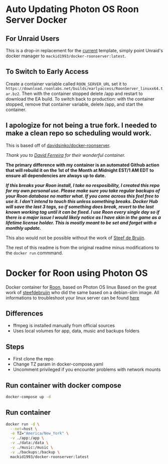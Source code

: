 # Auto Updating Photon OS Roon Server Docker 

## For Unraid Users
This is a drop-in replacement for the [current](https://forums.unraid.net/topic/129853-support-xthursdayx-roonserver/) template, simply point Unraid's docker manager to `mackid1993/docker-roonserver:latest`.

## To Switch to Early Access
Create a container variable called `ROON_SERVER_URL` set it to `https://download.roonlabs.net/builds/earlyaccess/RoonServer_linuxx64.tar.bz2`.
Then with the container stopped delete /app and restart to download the EA build. To switch back to production: with the container stopped, remove that container variable, delete /app, and start the container.

## I apologize for not being a true fork. I needed to make a clean repo so scheduling would work.
This is based off of [davidsinko/docker-roonserver](https://github.com/davindisko/docker-roonserver).

*Thank you to [David Ferreira](https://github.com/davindisko) for their wonderful container.*

**The primary difference with my container is an automated Github action that will rebuild it on the 1st of the Month at Midnight EST/1 AM EDT to ensure all dependencies are always up to date.**

***If this breaks your Roon install, I take no resposibility, I created this repo for my own personal use. Please make sure you take regular backups of your Roon database no matter what. If you come across this feel free to use it. I don't intend to touch this unless something breaks. Docker Hub will save the last 3 tags, so if something does break, revert to the last known working tag until it can be fixed. I use Roon every single day so if there is a major issue I would likely notice as I have skin in the game as a lifetime license holder. This is mostly meant to be set and forget with a monthly update.***

This also would not be possible without the work of [Steef de Bruijn](https://github.com/steefdebruijn).
 
The rest of this readme is from the original readme minus modifications to the `docker run` commmand.


# Docker for Roon using Photon OS

Docker container for [Roon], based on Photon OS linux
Based on the great work of [steefdebruijn] who did the same based on a debian-slim image. 
All informations to troubleshoot your linux server can be found [here]   

## Differences
- ffmpeg is installed manually from official sources
- Uses local volumes for app, data, music and backups folders

## Steps
- First clone the repo
- Change TZ param in docker-compose.yaml
- Uncomment privileged if you encounter problems with network mounts

## Run container with docker compose
```sh
docker-compose up -d
```

## Run container
```sh
docker run -d \
  --net=host \
  -e TZ="America/New_York" \
  -v ./app:/app \
  -v ./data:/data \
  -v ./music:/music \
  -v ./backups:/backup \
  mackid1993/docker-roonserver:latest
```

[steefdebruijn]: <https://github.com/steefdebruijn/docker-roonserver>
[roon]: <https://roonlabs.com>
[here]: <https://help.roonlabs.com/portal/en/kb/articles/linux-install>
